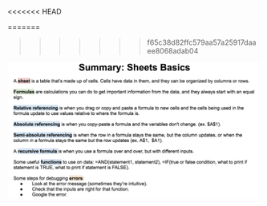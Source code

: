 <!-- Copyright (C)  Google, Runestone Interactive LLC
  This work is licensed under the Creative Commons Attribution-ShareAlike 4.0
  International License. To view a copy of this license, visit
  http://creativecommons.org/licenses/by-sa/4.0/. -->

<<<<<<< HEAD
<!-- All summaries can be found shorturl.at/mrLNV -->
=======
<!-- All summaries can be found at shorturl.at/mrLNV -->
>>>>>>> f65c38d82ffc579aa57a25917daaee8068adab04

![Graphic summarizing key concepts of basic descriptive statistics.](figures/sheets_summary.png)
